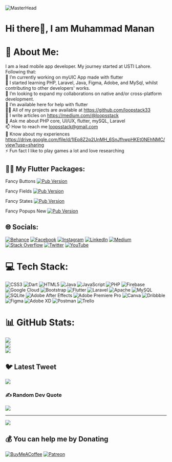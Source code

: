 ![MasterHead](https://github.com/loopstack33/bayFit/assets/99548269/68ee7e79-8302-48f3-807d-80c8e89d4f21)
<br>
# **Hi there👋, I am Muhammad Manan**

# 💫 About Me:
I am a lead mobile app developer. My journey started at USTI Lahore. Following that:<br>🔭 I’m currently working on myUIC App made with flutter<br>🌱 I started learning PHP, Laravel, Java, Figma, Adobe, and MySql, whilst contributing to other developers' works.<br>👯 I’m looking to expand my collaborations on native and/or cross-platform development.<br>🤝 I’m available here for help with flutter<br>👨‍💻 All of my projects are available at https://github.com/loopstack33<br>📝 I write articles on https://medium.com/@loopsstack<br>💬 Ask me about PHP core, UI/UX, flutter, mySQL, Laravel<br>📫 How to reach me loopsstack@gmail.com<br>📄 Know about my experiences https://drive.google.com/file/d/1IEp8Z2p2UnMH_6SnJfhwpHKEt0NEhNMC/view?usp=sharing<br>⚡ Fun fact I like to play games a lot and love researching

## 👨‍💻 My Flutter Packages:

Fancy Buttons 
 [![Pub Version](https://img.shields.io/pub/v/fancy_button_new?color=blue&logo=dart)](https://pub.dev/packages/fancy_button_new)

Fancy Fields 
 [![Pub Version](https://img.shields.io/pub/v/fancy_field_new?color=blue&logo=dart)](https://pub.dev/packages/fancy_field_new)
 
 Fancy States 
 [![Pub Version](https://img.shields.io/pub/v/fancy_states?color=blue&logo=dart)](https://pub.dev/packages/fancy_states)

 Fancy Popups New 
 [![Pub Version](https://img.shields.io/pub/v/fancy_popups_new?color=blue&logo=dart)](https://pub.dev/packages/fancy_popups_new)

## 🌐 Socials:
[![Behance](https://img.shields.io/badge/Behance-1769ff?logo=behance&logoColor=white)](https://behance.net/loopstack) [![Facebook](https://img.shields.io/badge/Facebook-%231877F2.svg?logo=Facebook&logoColor=white)](https://facebook.com/muhammad.manan.77582) [![Instagram](https://img.shields.io/badge/Instagram-%23E4405F.svg?logo=Instagram&logoColor=white)](https://instagram.com/manan_22_1) [![LinkedIn](https://img.shields.io/badge/LinkedIn-%230077B5.svg?logo=linkedin&logoColor=white)](https://linkedin.com/in/mohammad-manan-681b74145) [![Medium](https://img.shields.io/badge/Medium-12100E?logo=medium&logoColor=white)](https://medium.com/@loopsstack) [![Stack Overflow](https://img.shields.io/badge/-Stackoverflow-FE7A16?logo=stack-overflow&logoColor=white)](https://stackoverflow.com/users/19195359) [![Twitter](https://img.shields.io/badge/Twitter-%231DA1F2.svg?logo=Twitter&logoColor=white)](https://twitter.com/loopsstack33) [![YouTube](https://img.shields.io/badge/YouTube-%23FF0000.svg?logo=YouTube&logoColor=white)](https://www.youtube.com/channel/UCMXD_Qb3V89XM7uy2sqAptA) 

# 💻 Tech Stack:
![CSS3](https://img.shields.io/badge/css3-%231572B6.svg?style=for-the-badge&logo=css3&logoColor=white) ![Dart](https://img.shields.io/badge/dart-%230175C2.svg?style=for-the-badge&logo=dart&logoColor=white) ![HTML5](https://img.shields.io/badge/html5-%23E34F26.svg?style=for-the-badge&logo=html5&logoColor=white) ![Java](https://img.shields.io/badge/java-%23ED8B00.svg?style=for-the-badge&logo=java&logoColor=white) ![JavaScript](https://img.shields.io/badge/javascript-%23323330.svg?style=for-the-badge&logo=javascript&logoColor=%23F7DF1E) ![PHP](https://img.shields.io/badge/php-%23777BB4.svg?style=for-the-badge&logo=php&logoColor=white) ![Firebase](https://img.shields.io/badge/firebase-%23039BE5.svg?style=for-the-badge&logo=firebase) ![Google Cloud](https://img.shields.io/badge/Google%20Cloud-%234285F4.svg?style=for-the-badge&logo=google-cloud&logoColor=white) ![Bootstrap](https://img.shields.io/badge/bootstrap-%23563D7C.svg?style=for-the-badge&logo=bootstrap&logoColor=white) ![Flutter](https://img.shields.io/badge/Flutter-%2302569B.svg?style=for-the-badge&logo=Flutter&logoColor=white) ![Laravel](https://img.shields.io/badge/laravel-%23FF2D20.svg?style=for-the-badge&logo=laravel&logoColor=white) ![Apache](https://img.shields.io/badge/apache-%23D42029.svg?style=for-the-badge&logo=apache&logoColor=white) ![MySQL](https://img.shields.io/badge/mysql-%2300f.svg?style=for-the-badge&logo=mysql&logoColor=white) ![SQLite](https://img.shields.io/badge/sqlite-%2307405e.svg?style=for-the-badge&logo=sqlite&logoColor=white) ![Adobe After Effects](https://img.shields.io/badge/Adobe%20After%20Effects-9999FF.svg?style=for-the-badge&logo=Adobe%20After%20Effects&logoColor=white) ![Adobe Premiere Pro](https://img.shields.io/badge/Adobe%20Premiere%20Pro-9999FF.svg?style=for-the-badge&logo=Adobe%20Premiere%20Pro&logoColor=white) ![Canva](https://img.shields.io/badge/Canva-%2300C4CC.svg?style=for-the-badge&logo=Canva&logoColor=white) ![Dribbble](https://img.shields.io/badge/Dribbble-EA4C89?style=for-the-badge&logo=dribbble&logoColor=white) 	![Figma](https://img.shields.io/badge/figma-%23F24E1E.svg?style=for-the-badge&logo=figma&logoColor=white) ![Adobe XD](https://img.shields.io/badge/Adobe%20XD-470137?style=for-the-badge&logo=Adobe%20XD&logoColor=#FF61F6) ![Postman](https://img.shields.io/badge/Postman-FF6C37?style=for-the-badge&logo=postman&logoColor=white) ![Trello](https://img.shields.io/badge/Trello-%23026AA7.svg?style=for-the-badge&logo=Trello&logoColor=white)
# 📊 GitHub Stats:
![](https://github-readme-stats.vercel.app/api?username=loopstack33&theme=radical&hide_border=false&include_all_commits=true&count_private=true)<br/>
![](https://github-readme-streak-stats.herokuapp.com/?user=loopstack33&theme=radical&hide_border=false)<br/>
![](https://github-readme-stats.vercel.app/api/top-langs/?username=loopstack33&theme=radical&hide_border=false&include_all_commits=true&count_private=true&layout=compact)

## 🐦 Latest Tweet
[![](https://gtce.itsvg.in/api?username=loopsstack33)](https://github.com/VishwaGauravIn/github-twitter-card-embed)

### ✍️ Random Dev Quote
![](https://quotes-github-readme.vercel.app/api?type=horizontal&theme=radical)

---
[![](https://visitcount.itsvg.in/api?id=loopstack33&icon=0&color=0)](https://visitcount.itsvg.in)

  ## 💰 You can help me by Donating
  [![BuyMeACoffee](https://img.shields.io/badge/Buy%20Me%20a%20Coffee-ffdd00?style=for-the-badge&logo=buy-me-a-coffee&logoColor=black)](https://buymeacoffee.com/loopsstack6) [![Patreon](https://img.shields.io/badge/Patreon-F96854?style=for-the-badge&logo=patreon&logoColor=white)](https://patreon.com/MuhammadManan) 

  
<!-- Proudly created with GPRM ( https://gprm.itsvg.in ) -->
